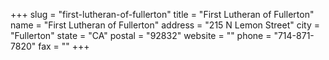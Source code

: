 +++
slug = "first-lutheran-of-fullerton"
title = "First Lutheran of Fullerton"
name = "First Lutheran of Fullerton"
address = "215 N Lemon Street"
city = "Fullerton"
state = "CA"
postal = "92832"
website = ""
phone = "714-871-7820"
fax = ""
+++

